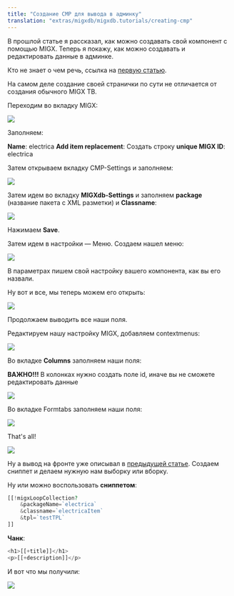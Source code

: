 ```yaml
---
title: "Создание CMP для вывода в админку"
translation: "extras/migxdb/migxdb.tutorials/creating-cmp"
---
```


В прошлой статье я рассказал, как можно создавать свой компонент с помощью MIGX. Теперь я покажу, как можно создавать и редактировать данные в админке.

Кто не знает о чем речь, ссылка на [первую статью](extras/migx/migx.tutorials/creating-tables-through-migx).

На самом деле создание своей странички по сути не отличается от создания обычного MIGX ТВ.

Переходим во вкладку MIGX:

![](creating-cmp-1.png)

Заполняем:

**Name**: electrica
**Add item replacement**: Создать строку
**unique MIGX ID**: electrica

Затем открываем вкладку CMP-Settings и заполняем:

![](creating-cmp-2.png)

Затем идем во вкладку **MIGXdb-Settings** и заполняем **package** (название пакета с XML разметки) и **Classname**:

![](creating-cmp-3.png)

Нажимаем **Save**.

Затем идем в настройки — Меню. Создаем нашел меню:

![](creating-cmp-4.png)

В параметрах пишем свой настройку вашего компонента, как вы его назвали.

Ну вот и все, мы теперь можем его открыть:

![](creating-cmp-5.png)

Продолжаем выводить все наши поля.

Редактируем нашу настройку MIGX, добавляем contextmenus:

![](creating-cmp-6.png)

Во вкладке **Columns** заполняем наши поля:

**ВАЖНО!!!** В колонках нужно создать поле id, иначе вы не сможете редактировать данные

![](creating-cmp-7.png)

Во вкладке Formtabs заполняем наши поля:

![](creating-cmp-8.png)

That's all!

![](creating-cmp-9.png)

Ну а вывод на фронте уже описывал в [предыдущей статье](extras/migx/migx.tutorials/creating-tables-through-migx). Создаем сниппет и делаем нужную нам выборку или вборку.

Ну или можно воспользовать **сниппетом**:

```php
[[!migxLoopCollection?
    &packageName=`electrica`
    &classname=`electricaItem`
    &tpl=`testTPL`
]]
```

**Чанк**:

```php
<h1>[[+title]]</h1>
<p>[[+description]]</p>
```

И вот что мы получили:

![](creating-cmp-10.png)
